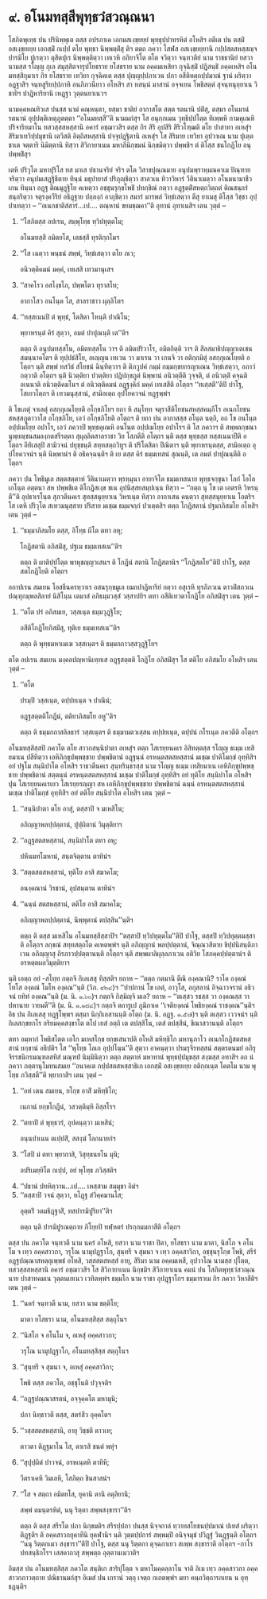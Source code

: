 <h1>๙. อโนมทสฺสีพุทฺธวํสวณฺณนา</h1>
<p>โสภิตพุเทฺธ   ปน ปรินิพฺพุเต ตสฺส อปรภาเค เอกมสเงฺขฺยยฺยํ พุทฺธุปฺปาทรหิตํ อโหสิฯ อตีเต ปน ตสฺมิํ อสเงฺขฺยเยฺย เอกสฺมิํ กเปฺป ตโย พุทฺธา นิพฺพตฺติํสุ ติฯ ตตฺถ  ภควา โสฬส อสเงฺขฺยยฺยานิ กปฺปสตสหสฺสญฺจ ปารมิโย ปูเรตฺวา ตุสิตปุเร นิพฺพตฺติตฺวา เทเวหิ อภิยาจิโต ตโต จวิตฺวา จนฺทวติยํ นาม ราชธานิยํ ยสวา นามสฺส รโญฺญ กุเล สมุสฺสิตจารุปโยธราย ยโสธราย นาม อคฺคมเหสิยา กุจฺฉิสฺมิํ ปฎิสนฺธิํ อคฺคเหสิฯ อโนมทสฺสิกุมาเร กิร ยโสธราย เทวิยา กุจฺฉิคเต ตสฺส ปุญฺญปฺปภาเวน ปภา อสีติหตฺถปฺปมาณํ  ฐานํ ผริตฺวา อฎฺฐาสิฯ จนฺทสูริยปฺปภาหิ อนภิภวนียาว อโหสิฯ สา ทสนฺนํ มาสานํ อจฺจเยน โพธิสตฺตํ สุจนฺทนุยฺยาเน วิชายิฯ ปาฎิหาริยานิ เหฎฺฐา วุตฺตนยาเนวฯ</p>


<p>นามคฺคหณทิวเส ปนสฺส นามํ คณฺหนฺตา, ยสฺมา ชาติยํ อากาสโต สตฺต รตนานิ ปติํสุ, ตสฺมา อโนมานํ รตนานํ อุปฺปตฺติเหตุภูตตฺตา ‘‘อโนมทสฺสี’’ติ นามมกํสุฯ โส อนุกฺกเมน วุทฺธิปฺปโตฺต ทิเพฺพหิ กามคุเณหิ ปริจาริยมาโน ทสวสฺสสหสฺสานิ อคารํ อชฺฌาวสิฯ ตสฺส กิร สิริ อุปสิริ สิริวโฑฺฒติ ตโย ปาสาทา อเหสุํฯ สิริมาเทวิปฺปมุขานิ เตวีสติ อิตฺถิสหสฺสานิ ปจฺจุปฎฺฐิตานิ อเหสุํฯ โส สิริมาย เทวิยา อุปวาเณ นาม ปุเตฺต ชาเต จตฺตาริ นิมิตฺตานิ ทิสฺวา สิวิกายาเนน มหาภินิกฺขมนํ นิกฺขมิตฺวา ปพฺพชิฯ ตํ ติโสฺส ชนโกฎิโย อนุปพฺพชิํสุฯ</p>


<p>เตหิ ปริวุโต มหาปุริโส ทส มาเส ปธานจริยํ จริฯ ตโต วิสาขปุณฺณมาย อนุปมพฺราหฺมณคาเม ปิณฺฑาย จริตฺวา อนุปมเสฎฺฐิธีตาย ทินฺนํ มธุปายาสํ ปริภุญฺชิตฺวา สาลวเน ทิวาวิหารํ วีตินาเมตฺวา อโนมนามาชีวเกน ทินฺนา อฎฺฐ ติณมุฎฺฐิโย คเหตฺวา อชฺชุนรุกฺขโพธิํ ปทกฺขิณํ กตฺวา อฎฺฐตฺติํสหตฺถวิตฺถตํ ติณสนฺถรํ สนฺถริตฺวา จตุรงฺควีริยํ อธิฎฺฐาย ปลฺลงฺกํ อาภุชิตฺวา สมารํ มารพลํ วิทฺธํเสตฺวา ตีสุ ยาเมสุ ติโสฺส วิชฺชา อุปฺปาเทตฺวา  – ‘‘อเนกชาติสํสารํ…เป.… ตณฺหานํ ขยมชฺฌคา’’ติ อุทานํ อุทาเนสิฯ เตน วุตฺตํ –</p>


<ol>
<li>
‘‘โสภิตสฺส  
อปเรน, สมฺพุโทฺธ ทฺวิปทุตฺตโม;  
  
อโนมทสฺสี อมิตยโส, เตชสฺสี ทุรติกฺกโมฯ  
</li>
  
<li>
‘‘โส เฉตฺวา พนฺธนํ สพฺพํ, วิทฺธํเสตฺวา ตโย ภเว;  
  
อนิวตฺติคมนํ มคฺคํ, เทเสสิ เทวมานุเสฯ  
</li>
  
<li>
‘‘สาคโรว อสโงฺขโภ, ปพฺพโตว ทุราสโท;  
  
อากาโสว อนโนฺต โส, สาลราชาว ผุลฺลิโตฯ  
</li>
  
<li>
‘‘ทสฺสเนนปิ ตํ พุทฺธํ, โตสิตา โหนฺติ ปาณิโน;  
  
พฺยาหรนฺตํ คิรํ สุตฺวา, อมตํ ปาปุณนฺติ เต’’ติฯ  
</li>
  
<p>ตตฺถ ติ อนุปมทสฺสโน, อมิตทสฺสโน วาฯ ติ อมิตปริวาโร, อมิตกิตฺติ วาฯ ติ สีลสมาธิปญฺญาเตเชน สมนฺนาคโตฯ ติ ทุปฺปธํสิโย, อเญฺญน เทเวน วา มาเรน วา เกนจิ วา อติกฺกมิตุํ อสกฺกุเณโยฺยติ อโตฺถฯ   นฺติ สพฺพํ ทสวิธํ สํโยชนํ ฉินฺทิตฺวาฯ ติ ติภวูปคํ กมฺมํ กมฺมกฺขยกรญาเณน วิทฺธํเสตฺวา, อภาวํ กตฺวาติ อโตฺถฯ นฺติ นิวตฺติยา ปวตฺติยา ปฎิปกฺขภูตํ นิพฺพานํ อนิวตฺตีติ วุจฺจติ, ตํ อนิวตฺติํ คจฺฉติ อเนนาติ อนิวตฺติคมโนฯ ตํ อนิวตฺติคมนํ อฎฺฐงฺคิกํ มคฺคํ เทเสสีติ อโตฺถฯ ‘‘ทเสฺสตี’’ติปิ ปาโฐ, โสเยวโตฺถฯ ติ เทวมนุสฺสานํ, สามิอเตฺถ อุปโยควจนํ ทฎฺฐพฺพํฯ
</ol></p>


<p>ติ โขเภตุํ จาเลตุํ อสกฺกุเณโยฺยติ อโกฺขภิโยฯ ยถา หิ สมุโทฺท จตุราสีติโยชนสหสฺสคมฺภีโร อเนกโยชนสหสฺสภูตาวาโส อโกฺขภิโย, เอวํ อโกฺขภิโยติ อโตฺถฯ ติ ยถา ปน อากาสสฺส อโนฺต นตฺถิ, อถ โข อนโนฺต อปฺปเมโยฺย อปาโร, เอวํ ภควาปิ พุทฺธคุเณหิ อนโนฺต อปฺปเมโยฺย อปาโรฯ ติ โส ภควาฯ ติ สพฺพลกฺขณานุพฺยญฺชนสมลงฺกตสรีรตฺตา สุผุลฺลิตสาลราชา วิย โสภตีติ อโตฺถฯ นฺติ ตสฺส พุทฺธสฺส ทสฺสเนนาปีติ อโตฺถฯ อีทิเสสุปิ  สามิวจนํ ปยุชฺชนฺติ สทฺทสตฺถวิทูฯ ติ ปริโตสิตา ปีณิตาฯ นฺติ พฺยาหรนฺตสฺส, สามิอเตฺถ  อุปโยควจนํฯ นฺติ นิพฺพานํฯ ติ อธิคจฺฉนฺติฯ ติ เย ตสฺส คิรํ ธมฺมเทสนํ สุณนฺติ, เต อมตํ ปาปุณนฺตีติ อโตฺถฯ</p>


<p>ภควา ปน โพธิมูเล สตฺตสตฺตาหํ วีตินาเมตฺวา พฺรหฺมุนา อายาจิโต ธมฺมเทสนาย พุทฺธจกฺขุนา โลกํ โอโลเกโนฺต อตฺตนา สห ปพฺพชิเต ติโกฎิสเงฺข ชเน อุปนิสฺสยสมฺปเนฺน ทิสฺวา – ‘‘กตฺถ นุ โข เต เอตรหิ วิหรนฺตี’’ติ อุปธาเรโนฺต สุภวตีนคเร สุทสฺสนุยฺยาเน วิหรเนฺต ทิสฺวา อากาเสน คนฺตฺวา สุทสฺสนุยฺยาเน โอตริฯ โส เตหิ ปริวุโต สเทวมนุสฺสาย ปริสาย มเชฺฌ ธมฺมจกฺกํ ปวเตฺตสิฯ ตตฺถ โกฎิสตานํ ปฐมาภิสมโย อโหสิฯ เตน วุตฺตํ –</p>


<ol>
<li>
‘‘ธมฺมาภิสมโย ตสฺส, อิโทฺธ ผีโต ตทา อหุ;  
  
โกฎิสตานิ อภิสมิํสุ, ปฐเม ธมฺมเทสเน’’ติฯ  
</li>
  
<p>ตตฺถ ติ ผาติปฺปโตฺต พาหุชญฺญวเสนฯ ติ โกฎีนํ สตานิ โกฎิสตานิฯ ‘‘โกฎิสตโย’’ติปิ ปาโฐ, ตสฺส สตโกฎิโยติ อโตฺถฯ
</ol></p>


<p>อถาปเรน  สมเยน โอสธีนครทฺวาเร อสนรุกฺขมูเล ยมกปาฎิหาริยํ กตฺวา อสุเรหิ ทุรภิภวเน ตาวติํสภวเน ปณฺฑุกมฺพลสิลายํ นิสิโนฺน เตมาสํ อภิธมฺมวสฺสํ วสฺสาปยิฯ ตทา อสีติเทวตาโกฎิโย อภิสมิํสุฯ เตน วุตฺตํ –</p>


<ol>
<li>
‘‘ตโต ปรํ อภิสมเย, วสฺสเนฺต ธมฺมวุฎฺฐิโย;  
  
อสีติโกฎิโยภิสมิํสุ, ทุติเย ธมฺมเทสเน’’ติฯ  
</li>
  
<p>ตตฺถ ติ พุทฺธมหาเมเฆ วสฺสเนฺตฯ ติ ธมฺมกถาวสฺสวุฎฺฐิโยฯ
</ol></p>


<p>ตโต อปเรน สมเยน มงฺคลปญฺหานิเทฺทเส อฎฺฐสตฺตติ โกฎิโย อภิสมิํสุฯ โส ตติโย อภิสมโย อโหสิฯ เตน วุตฺตํ –</p>


<ol>
<li>
‘‘ตโต  
  
ปรมฺปิ วสฺสเนฺต, ตปฺปยเนฺต จ ปาณินํ;  
  
อฎฺฐสตฺตติโกฎีนํ, ตติยาภิสมโย อหู’’ติฯ  
</li>
  
<p>ตตฺถ ติ ธมฺมกถาสลิลธารํ วสฺสเนฺตฯ ติ ธมฺมามตวเสฺสน ตปฺปยเนฺต, ตปฺปนํ กโรเนฺต ภควตีติ อโตฺถฯ
</ol></p>


<p>อโนมทสฺสิสฺสปิ ภควโต ตโย สาวกสนฺนิปาตา อเหสุํฯ ตตฺถ โสเรยฺยนคเร อิสิทตฺตสฺส รโญฺญ ธเมฺม เทสิยมาเน ปสีทิตฺวา เอหิภิกฺขุปพฺพชฺชาย ปพฺพชิตานํ อฎฺฐนฺนํ อรหนฺตสตสหสฺสานํ มเชฺฌ ปาติโมกฺขํ อุทฺทิสิฯ อยํ ปฐโม สนฺนิปาโต อโหสิฯ ราธวตีนคเร สุนฺทรินฺธรสฺส นาม รโญฺญ ธเมฺม เทสิยมาเน เอหิภิกฺขุปพฺพชฺชาย ปพฺพชิตานํ สตฺตนฺนํ อรหนฺตสตสหสฺสานํ มเชฺฌ ปาติโมกฺขํ อุทฺทิสิฯ อยํ ทุติโย สนฺนิปาโต อโหสิฯ ปุน โสเรยฺยนคเรเยว โสเรยฺยรญฺญา สห เอหิภิกฺขุปพฺพชฺชาย ปพฺพชิตานํ ฉนฺนํ อรหนฺตสตสหสฺสานํ มเชฺฌ ปาติโมกฺขํ อุทฺทิสิฯ อยํ ตติโย สนฺนิปาโต อโหสิฯ เตน วุตฺตํ –</p>


<ol>
<li>
‘‘สนฺนิปาตา ตโย อาสุํ, ตสฺสาปิ จ มเหสิโน;  
  
อภิญฺญาพลปฺปตฺตานํ, ปุปฺผิตานํ วิมุตฺติยาฯ  
</li>
  
<li>
‘‘อฎฺฐสตสหสฺสานํ, สนฺนิปาโต ตทา อหุ;  
  
ปหีนมทโมหานํ, สนฺตจิตฺตาน ตาทินํฯ  
</li>
  
<li>
‘‘สตฺตสตสหสฺสานํ, ทุติโย อาสิ สมาคโม;  
  
อนงฺคณานํ วิรชานํ, อุปสนฺตาน ตาทินํฯ  
</li>
  
<li>
‘‘ฉนฺนํ สตสหสฺสานํ, ตติโย อาสิ สมาคโม;  
  
อภิญฺญาพลปฺปตฺตานํ, นิพฺพุตานํ ตปสฺสิน’’นฺติฯ  
</li>
  
<p>ตตฺถ  ติ ตสฺส มเหสิโน อโนมทสฺสิสฺสาปิฯ ‘‘ตสฺสาปิ ทฺวิปทุตฺตโม’’ติปิ ปาโฐ, ตสฺสปิ ทฺวิปทุตฺตมสฺสาติ อโตฺถฯ ลกฺขณํ สทฺทสตฺถโต คเหตพฺพํฯ นฺติ อภิญฺญานํ พลปฺปตฺตานํ, จิณฺณวสิตาย ขิปฺปนิสนฺติภาเวน อภิญฺญาสุ  ถิรภาวปฺปตฺตานนฺติ อโตฺถฯ นฺติ สพฺพผาลิผุลฺลภาเวน อติวิย โสภคฺคปฺปตฺตานํฯ ติ อรหตฺตผลวิมุตฺติยาฯ
</ol></p>


<p>นฺติ  เอตฺถ อยํ -สโทฺท กตฺถจิ กิเลเสสุ ทิสฺสติฯ ยถาห – ‘‘ตตฺถ กตมานิ ตีณิ องฺคณานิ? ราโค องฺคณํ โทโส องฺคณํ โมโห องฺคณ’’นฺติ (วิภ. ๙๒๔)ฯ ‘‘ปาปกานํ โข เอตํ, อาวุโส, อกุสลานํ อิจฺฉาวจรานํ อธิวจนํ ยทิทํ องฺคณ’’นฺติ (ม. นิ. ๑.๖๐)ฯ กตฺถจิ กิสฺมิญฺจิ มเล? ยถาห – ‘‘ตเสฺสว รชสฺส วา องฺคณสฺส วา ปหานาย วายมตี’’ติ (ม. นิ. ๑.๑๘๔)ฯ กตฺถจิ ตถารูเป ภูมิภาเค ‘‘เจติยงฺคณํ โพธิยงฺคณํ ราชงฺคณ’’นฺติฯ อิธ ปน กิเลเสสุ ทฎฺฐโพฺพฯ ตสฺมา นิกฺกิเลสานนฺติ อโตฺถ (ม. นิ. อฎฺฐ. ๑.๕๗)ฯ นฺติ ตเสฺสว เววจนํฯ นฺติ กิเลสกฺขยกโร อริยมคฺคสงฺขาโต ตโป เยสํ อตฺถิ เต ตปสฺสิโน, เตสํ ตปสฺสีนํ, ขีณาสวานนฺติ อโตฺถฯ</p>


<p>ตทา อมฺหากํ โพธิสโตฺต เอโก มเหสโกฺข ยกฺขเสนาปติ อโหสิ มหิทฺธิโก มหานุภาโว อเนกโกฎิสตสหสฺสานํ ยกฺขานํ อธิปติฯ โส ‘‘พุโทฺธ โลเก อุปฺปโนฺน’’ติ สุตฺวา อาคนฺตฺวา ปรมรุจิรทสฺสนํ สตฺตรตนมยํ อภิรุจิรรชนิกรมณฺฑลสทิสํ มณฺฑปํ นิมฺมินิตฺวา ตตฺถ สตฺตาหํ มหาทานํ พุทฺธปฺปมุขสฺส สงฺฆสฺส อทาสิฯ อถ นํ ภควา ภตฺตานุโมทนสมเย ‘‘อนาคเต กปฺปสตสหสฺสาธิเก เอกสฺมิํ อสเงฺขฺยเยฺย อติกฺกเนฺต โคตโม นาม พุโทฺธ ภวิสฺสตี’’ติ พฺยากาสิฯ เตน วุตฺตํ –</p>


<ol>
<li>
‘‘อหํ เตน สมเยน, ยโกฺข อาสิํ มหิทฺธิโก;  
  
เนกานํ ยกฺขโกฎีนํ, วสวตฺติมฺหิ อิสฺสโรฯ  
</li>
  
<li>
‘‘ตทาปิ ตํ พุทฺธวรํ, อุปคนฺตฺวา มเหสินํ;  
  
อนฺนปาเนน ตเปฺปสิํ, สสงฺฆํ โลกนายกํฯ  
</li>
  
<li>
‘‘โสปิ มํ ตทา พฺยากาสิ, วิสุทฺธนยโน มุนิ;  
  
อปริเมยฺยิโต กเปฺป, อยํ พุโทฺธ ภวิสฺสติฯ  
</li>
  
<li>
‘‘ปธานํ  
ปทหิตฺวาน…เป.… เหสฺสาม สมฺมุขา อิมํฯ  
  
<li>
‘‘ตสฺสาปิ  
วจนํ สุตฺวา, หโฎฺฐ สํวิคฺคมานโส;  
  
อุตฺตริํ วตมธิฎฺฐาสิํ, ทสปารมิปูริยา’’ติฯ  
</li>
  
<p>ตตฺถ  นฺติ ปารมิปูรณตฺถาย ภิโยฺยปิ ทฬฺหตรํ ปรกฺกมมกาสีติ อโตฺถฯ
</ol></p>


<p>ตสฺส ปน  ภควโต จนฺทวตี นาม นครํ อโหสิ, ยสวา นาม ราชา ปิตา, ยโสธรา นาม มาตา, นิสโภ จ อโนโม จ เทฺว อคฺคสาวกา, วรุโณ นามุปฎฺฐาโก, สุนฺทรี จ สุมนา จ เทฺว อคฺคสาวิกา, อชฺชุนรุโกฺข โพธิ, สรีรํ อฎฺฐปณฺณาสหตฺถุเพฺพธํ อโหสิ, วสฺสสตสหสฺสํ อายุ, สิริมา นาม อคฺคมเหสี, อุปวาโณ นามสฺส ปุโตฺต, ทสวสฺสสหสฺสานิ อคารํ อชฺฌาวสิฯ โส สิวิกายาเนน นิกฺขมิฯ สิวิกายาเนน คมนํ ปน โสภิตพุทฺธวํสวณฺณนาย ปาสาทคมเน วุตฺตนเยเนว เวทิตพฺพํฯ ธมฺมโก นาม ราชา อุปฎฺฐาโกฯ ธมฺมาราเม กิร ภควา วิหาสีติฯ เตน วุตฺตํ –</p>


<ol>
<li>
‘‘นครํ จนฺทวตี นาม, ยสวา นาม ขตฺติโย;  
  
มาตา ยโสธรา นาม, อโนมทสฺสิสฺส สตฺถุโนฯ  
</li>
  
<li>
‘‘นิสโภ จ อโนโม จ, อเหสุํ อคฺคสาวกา;  
  
วรุโณ นามุปฎฺฐาโก, อโนมทสฺสิสฺส สตฺถุโนฯ  
</li>
  
<li>
‘‘สุนฺทรี จ สุมนา จ, อเหสุํ อคฺคสาวิกา;  
  
โพธิ ตสฺส ภควโต, อชฺชุโนติ ปวุจฺจติฯ  
</li>
  
<li>
‘‘อฎฺฐปณฺณาสรตนํ, อจฺจุคฺคโต มหามุนิ;  
  
ปภา นิทฺธาวตี ตสฺส, สตรํสีว อุคฺคโตฯ  
</li>
  
<li>
‘‘วสฺสสตสหสฺสานิ, อายุ วิชฺชติ ตาวเท;  
  
ตาวตา ติฎฺฐมาโน โส, ตาเรสิ ชนตํ พหุํฯ  
</li>
  
<li>
‘‘สุปุปฺผิตํ  
ปาวจนํ, อรหเนฺตหิ ตาทิหิ;  
  
วีตราเคหิ วิมเลหิ, โสภิตฺถ ชินสาสนํฯ  
</li>
  
<li>
‘‘โส จ สตฺถา อมิตยโส, ยุคานิ ตานิ อตุลิยานิ;  
  
สพฺพํ ตมนฺตรหิตํ, นนุ ริตฺตา สพฺพสงฺขารา’’ติฯ  
</li>
  
<p>ตตฺถ  ติ ตสฺส สรีรโต ปภา นิกฺขมติฯ สรีรปฺปภา ปนสฺส นิจฺจกาลํ ทฺวาทสโยชนปฺปมาณํ ปเทสํ ผริตฺวา ติฎฺฐติฯ ติ อคฺคสาวกยุคาทีนิ ยุคฬานิฯ   นฺติ วุตฺตปฺปการํ สพฺพมฺปิ อนิจฺจมุขํ ปวิฎฺฐํ วินฎฺฐนฺติ อโตฺถฯ ‘‘นนุ ริตฺตกเมว สงฺขารา’’ติปิ ปาโฐ, ตสฺส นนุ ริตฺตกา ตุจฺฉกาเยว สเพฺพ สงฺขาราติ อโตฺถฯ -กาโร ปทสนฺธิกโรฯ เสสคาถาสุ สพฺพตฺถ อุตฺตานเมวาติฯ
</ol></p>


<p>อิมสฺส ปน อโนมทสฺสิสฺส ภควโต สนฺติเก สาริปุโตฺต จ มหาโมคฺคลฺลาโน จาติ อิเม เทฺว อคฺคสาวกา อคฺคสาวกภาวตฺถาย ปณิธานมกํสุฯ อิเมสํ ปน เถรานํ วตฺถุ เจตฺถ กเถตพฺพํฯ มยา คนฺถวิตฺถารภเยน น อุทฺธฎนฺติฯ</p>

</p>

</p>





